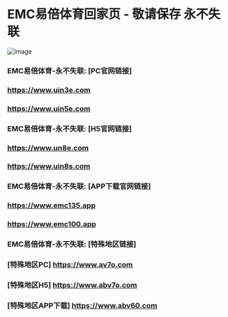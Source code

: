 # EMC易倍体育回家页 - 敬请保存 永不失联
![image](https://github.com/emc00123/emc00123/assets/161131716/7c9a2641-80ea-4bcf-9aa9-06c69f78449d)


### EMC易倍体育-永不失联:  [PC官网链接]
### <https://www.uin3e.com>
### <https://www.uin5e.com>
### EMC易倍体育-永不失联:  [H5官网链接]
### <https://www.un8e.com>
### <https://www.uin8s.com>
### EMC易倍体育-永不失联:  [APP下载官网链接]
### <https://www.emc135.app>
### <https://www.emc100.app>
### EMC易倍体育-永不失联:  [特殊地区链接]
### [特殊地区PC] <https://www.av7o.com>
### [特殊地区H5] <https://www.abv7o.com>
### [特殊地区APP下载] <https://www.abv60.com>
<!--
**emc00123/emc00123** is a ✨ _special_ ✨ repository because its `README.md` (this file) appears on your GitHub profile.

Here are some ideas to get you started:

- 🔭 I’m currently working on ...
- 🌱 I’m currently learning ...
- 👯 I’m looking to collaborate on ...
- 🤔 I’m looking for help with ...
- 💬 Ask me about ...
- 📫 How to reach me: ...
- 😄 Pronouns: ...
- ⚡ Fun fact: ...
-->
